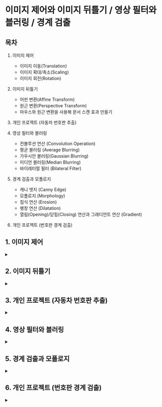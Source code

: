 # 이미지 제어와 이미지 뒤틀기 / 영상 필터와 블러링 / 경계 검출

## 목차
1. 이미지 제어
   - 이미지 이동(Translation)
   - 이미지 확대/축소(Scaling)
   - 이미지 회전(Rotation)
     
2. 이미지 뒤틀기
   - 어핀 변환(Affine Transform)
   - 원근 변환(Perspective Transform)
   - 마우스와 원근 변환을 사용해 문서 스캔 효과 만들기

3. 개인 프로젝트 (자동차 번호판 추출)
   
4. 영상 필터와 블러링
   - 컨볼루션 연산 (Convolution Operation)
   - 평균 블러링 (Average Blurring)
   - 가우시안 블러링(Gaussian Blurring)
   - 미디언 블러링(Median Blurring)
   -  바이레터럴 필터 (Bilateral Filter)

5. 경계 검출과 모폴로지
   - 캐니 엣지 (Canny Edge)
   - 모폴로지 (Morphology)
   - 침식 연산 (Erosion)
   - 팽창 연산 (Dilatation)
   - 열림(Opening)/닫힘(Closing) 연산과 그레디언트 연산 (Gradient)
  
6. 개인 프로젝트 (번호판 경계 검출)

## 1. 이미지 제어
<details>
<summary></summary>
<div markdown="1">

## 1-1. **이미지 이동(Translation)**

**이미지 이동이란?**

원래 있던 좌표에 이동하려는 거리만큼 더하여 이미지를 이동시키는 방법

```
x_new = x_old + d₁
y_new = y_old + d₂
```

<img width="354" height="105" alt="image" src="https://github.com/user-attachments/assets/86735ca7-f85c-4534-aa56-3f0ea7407b40" />

<br><br>

cv2.warpAffine 함수를 사용한다.

```
dst = cv2.warpAffine(src, matrix, dsize, dst, flags, borderMode, borderValue)
```

`src` : 원본 이미지, numpy 배열

`matrix` : 2 x 3 변환행렬, dtype=float32

`dsize` : 결과 이미지의 크기, (width, height)

`flags(optional)` : 보간법 알고리즘 플래그

`borderMode(optional)` : 외곽 영역 보정 플래그

`borderValue(optional)` : cv2.BORDER_CONSTANT 외곽 영역 보정 플래그일 경우 사용할 색상 값 (default=0)

`dst` : 결과 이미지

<br><br>

_flags 값_

`cv2.INTER_LINEAR` default 값, 인접한 4개 픽셀 값에 거리 가중치 사용

`cv2.INTER_NEAREST` 가장 가까운 픽셀 값 사용

`cv2.INTER_AREA` 픽셀 영역 관계를 이용한 재샘플링

`cv2.INTER_CUBIC` 인정합 16개 픽셀 값에 거리 가중치 사용



_borderMode 값_

`cv2.BORDER_CONSTANT` 고정 색상 값

`cv2.BORDER_REPLICATE` 가장자리 복제

`cv2.BORDER_WRAP` 반복

`cv2.BORDER_REFLECT` 반사

<br><br>

```python3
# 평행 이동

import cv2
import numpy as np


img = cv2.imread('../img/fish.jpg')
rows, cols = img.shape[0:2]  # 영상의 크기 정의

dx, dy = 100, 50            # 이동할 픽셀 거리 정의

# @변환 행렬 생성
mtrx = np.float32([[1, 0, dx], [0, 1, dy]])

# @단순 이동
dst = cv2.warpAffine(img, mtrx, (cols+dx,rows+dy))

# @탈락된 외곽 픽셀을 파랑색으로 보정
dst2 = cv2.warpAffine(img, mtrx, (cols+dx, rows+dy), None, \
                      cv2.INTER_LINEAR, cv2. BORDER_CONSTANT, (255, 0, 0))

# @탈락된 외곽 필섹을 원본으로 반사시켜서 보정
dst3 = cv2.warpAffine(img, mtrx, (cols+dx, rows+dy), None, \
                      cv2.INTER_LINEAR, cv2.BORDER_REFLECT)

# @이미지 출력
cv2.imshow('original', img)
cv2.imshow('trans',dst)
cv2.imshow('BORDER_CONSTATNT', dst2)
cv2.imshow('BORDER_FEFLECT', dst3)

cv2.waitKey(0)
cv2.destroyAllWindows()
```

<img width="1073" height="1027" alt="image" src="https://github.com/user-attachments/assets/06e0185c-a725-4bc3-9f5e-2dfcb663055e" />

<br><br>

## 1-2. **이미지 확대/축소(Scaling)**

**이미지 확대/축소란?**

원래 있던 좌표에 이동 하려는 거리만큼 곱한다

```
x_new = a₁ * x_old
y_new = a₂ * y_old
```

<img width="321" height="95" alt="image" src="https://github.com/user-attachments/assets/b3afdf9d-d392-4e4e-8f8b-5ca55578822f" />

<br><br>

cv2.resize() 함수를 사용한다.

```
cv2.resize(src, dsize, dst, fx, fy, interpolation)\
```

`src` : 입력 원본 이미지

`dsize` : 출력 영상 크기(확대/축소 목표 크기, (width, height)형식), 생략하면 fx, fy 배율을 적용

`fx, fy` : 크기 배율, dsize가 주어지면 dsize를 적용함

`interpolation` : 보간법 알고리즘 선택 플래그 (cv2.warpAffine()과 동일)

`dst` : 결과 이미지

<br><br>

> _보간법 (Interpolation)_
> 알려진 몇 개의 데이터 점을 바탕으로, 그 사이 존재하는 값을 추정하는 방법

```python3
# 이미지 확대, 축소

import cv2
import numpy as np

img = cv2.imread('../img/fish.jpg')
height, width = img.shape[:2]   # 영상 크기 정의

# @0.5배 축소 변환 행렬
m_small = np.float32([[0.5, 0, 0],
                       [0, 0.5,0]])  
# @2배 확대 변환 행렬
m_big = np.float32([[2, 0, 0],
                     [0, 2, 0]])  

# @보간법 적용 없이 확대 축소
dst1 = cv2.warpAffine(img, m_small, (int(height*0.5), int(width*0.5)))
dst2 = cv2.warpAffine(img, m_big, (int(height*2), int(width*2)))

# @보간법 적용한 확대 축소
dst3 = cv2.warpAffine(img, m_small, (int(height*0.5), int(width*0.5)), \
                        None, cv2.INTER_AREA)
dst4 = cv2.warpAffine(img, m_big, (int(height*2), int(width*2)), \
                        None, cv2.INTER_CUBIC)

# @cv.2resize() 함수를 사용해 확대 축소
# 크기 지정으로 축소
func1 = cv2.resize(img, (int(width*0.5), int(height*0.5)), \
                         interpolation=cv2.INTER_AREA)

# 배율 지정으로 확대
func2 = cv2.resize(img, None,  None, 2, 2, cv2.INTER_CUBIC)

# @이미지 출력
cv2.imshow("original", img)
cv2.imshow("small", dst1)
cv2.imshow("big", dst2)
cv2.imshow("small INTER_AREA", dst3)
cv2.imshow("big INTER_CUBIC", dst4)
cv2.imshow("use Function small", func1)
cv2.imshow("use Function big", func2)

cv2.waitKey(0)
cv2.destroyAllWindows()
```

<img width="766" height="815" alt="image" src="https://github.com/user-attachments/assets/4a6f2459-82e3-41ec-bd70-8c554da0ef03" />

<br><br>

## 1-3. **이미지 회전(Rotation)**

**이미지 회전을 위한 변환 행렬식**

<img width="966" height="638" alt="image" src="https://github.com/user-attachments/assets/82fd1e5b-35de-4ac7-956c-77c271e679e4" />

<br><br>

> _호도법_
> 원의 반지름과 호의 길이의 비율을 이용해 각도를 나타내는 방법
> 반지름 r인 원에서, 호의 길이 l = 반지름 r 일 때, 그 중심각을 1 라디안 (rad) 이라고 한다.

cv2.getRotationMatrix2D() 함수를 사용한다.

```
mtrx = cv2.getRotationMatrix2D(center, angle, scale)
```
`center` : 회전축 중심 좌표 (x, y)

`angle` : 회전할 각도, 60진법

`scale` : 확대 및 축소비율

</div>
</details>

## 2. 이미지 뒤틀기
<details>
<summary></summary>
<div markdown="1">
  
## 2-1. **어핀 변환(Affine Transform)**

**어핀 변환이란?**

뒤틀기 방법 중 하나로 이미지에 좌표를 지정한 후 그 좌표 값을 원하는 좌표로 이동하며 이미지를 뒤트는 방법 (2차원)

 cv2.getAffineTransform() 함수를 사용한다.

```
martix = cv2.getAffineTransform(pts1, pts2)
```

`pts1` : 변환 전 영상의 좌표 3개, 3 x 2 배열

`pts2` : 변환 후 영상의 좌표 3개, 3 x 2 배열

`matrix` : 변환 행렬 반환, 2 x 3 행렬

<br><br>

```python3
# 어핀(Affine) 변환

import cv2
import numpy as np
from matplotlib import pyplot as plt

file_name = '../img/fish.jpg'
img = cv2.imread(file_name)
rows, cols = img.shape[:2]  # 영상 크기 제어

# @변환 전, 후 각 3개의 좌표 생성
pts1 = np.float32([[100, 50], [200, 50], [100, 200]])
pts2 = np.float32([[80, 70], [210, 60], [250, 120]])

# @변환 전 좌표를 이미지에 표시
cv2.circle(img, (100, 50), 5, (255, 0, 0), -1)
cv2.circle(img, (200, 50), 5, (0, 255, 0), -1)
cv2.circle(img, (100, 200), 5, (0, 0, 255), -1)

# @짝지은 3개의 좌표로 변환 행렬 계산
mtrx = cv2.getAffineTransform(pts1, pts2)

# #어핀 변환 적용
dst = cv2.warpAffine(img, mtrx, (int(cols*1.5), rows))

# @이미지 출력
cv2.imshow('origin',img)
cv2.imshow('affin', dst)

cv2.waitKey(0)
cv2.destroyAllWindows()
```

<img width="959" height="426" alt="image" src="https://github.com/user-attachments/assets/b920ac99-035f-4a46-a927-ac27609389d3" />

<br><br>

## 2-2. **원근 변환(Perspective Transform)**

**원근 변환이란?**

원근법의 원리를 적용해 변환하는 방법 (3차원)

cv2.getPerspectiveTransform() 함수를 사용한다.

```
mtrx = cv2.getPerspectiveTransform(pts1, pts2)
```

`pts1` : 변환 이전 영상의 좌표 4개, 4 x 2 배열

`pts2` : 변환 이후 영상의 좌표 4개, 4 x 2 배열

`mtrx` : 변환행렬 반환, 3 x 3 행렬

<br><br>

```python3
# 원근(Perspective) 변환

import cv2
import numpy as np

file_name = "../img/fish.jpg"
img = cv2.imread(file_name)
rows, cols = img.shape[:2]

# @원근 변환 전 후 4개 좌표
pts1 = np.float32([[0,0], [0,rows], [cols, 0], [cols,rows]])
pts2 = np.float32([[100,50], [10,rows-50], [cols-100, 50], [cols-10,rows-50]])

# @변환 전 좌표를 원본 이미지에 표시
cv2.circle(img, (0,0), 10, (255,0,0), -1)
cv2.circle(img, (0,rows), 10, (0,255,0), -1)
cv2.circle(img, (cols,0), 10, (0,0,255), -1)
cv2.circle(img, (cols,rows), 10, (0,255,255), -1)

# @원근 변환 행렬 계산
mtrx = cv2.getPerspectiveTransform(pts1, pts2)

# @원근 변환 적용
dst = cv2.warpPerspective(img, mtrx, (cols, rows))

cv2.imshow("origin", img)
cv2.imshow('perspective', dst)
cv2.waitKey(0)
cv2.destroyAllWindows()
```

<img width="770" height="428" alt="image" src="https://github.com/user-attachments/assets/56e5960b-8604-414c-80fc-f8eb2a27c7cd" />

<br><br>

## 2-3. **마우스와 원근 변환을 사용해 문서 스캔 효과 만들기**

```python3
# 마우스 이벤트로 원근 변환을 사용해 문서 스캔효과 내기

import cv2
import numpy as np

# @변수 정의
win_name = "scanning"
img = cv2.imread("../img/paper.jpg")
rows, cols = img.shape[:2]
draw = img.copy()
pts_cnt = 0
pts = np.zeros((4,2), dtype=np.float32)

# @마우스 이벤트 함수
def onMouse(event, x, y, flags, param):  # 마우스 이벤트 콜백 함수 구현
    global  pts_cnt                      # 마우스로 찍은 좌표의 갯수 저장
    if event == cv2.EVENT_LBUTTONDOWN:  
        cv2.circle(draw, (x,y), 10, (0,255,0), -1) # 좌표에 초록색 동그라미 표시
        cv2.imshow(win_name, draw)

        pts[pts_cnt] = [x,y]            # 마우스 좌표 저장
        pts_cnt+=1
        
        if pts_cnt == 4:                       # 좌표가 4개 수집됨 
            # 좌표 4개 중 상하좌우 찾기 ---② 
            sm = pts.sum(axis=1)                 # 4쌍의 좌표 각각 x+y 계산
            diff = np.diff(pts, axis = 1)        # 4쌍의 좌표 각각 x-y 계산

            topLeft = pts[np.argmin(sm)]         # x+y가 가장 작은 값이 좌상단 좌표
            bottomRight = pts[np.argmax(sm)]     # x+y가 가장 큰 값이 우하단 좌표
            topRight = pts[np.argmin(diff)]      # x-y가 가장 작은 것이 우상단 좌표
            bottomLeft = pts[np.argmax(diff)]    # x-y가 가장 큰 값이 좌하단 좌표

            # 변환 전 4개 좌표 
            pts1 = np.float32([topLeft, topRight, bottomRight , bottomLeft])

            # 변환 후 영상에 사용할 서류의 폭과 높이 계산 
            w1 = abs(bottomRight[0] - bottomLeft[0])    # 상단 좌우 좌표간의 거리
            w2 = abs(topRight[0] - topLeft[0])          # 하당 좌우 좌표간의 거리
            h1 = abs(topRight[1] - bottomRight[1])      # 우측 상하 좌표간의 거리
            h2 = abs(topLeft[1] - bottomLeft[1])        # 좌측 상하 좌표간의 거리
            width = max([w1, w2])                       # 두 좌우 거리간의 최대값이 서류의 폭
            height = max([h1, h2])                      # 두 상하 거리간의 최대값이 서류의 높이
            
            # 변환 후 4개 좌표
            pts2 = np.float32([[0,0], [width-1,0], 
                                [width-1,height-1], [0,height-1]])

            # 변환 행렬 계산 
            mtrx = cv2.getPerspectiveTransform(pts1, pts2)
            # 원근 변환 적용
            result = cv2.warpPerspective(img, mtrx, (int(width), int(height)))
            cv2.imshow('scanned', result)

# @이미지 출력            
cv2.imshow(win_name, img)
cv2.setMouseCallback(win_name, onMouse)    # 마우스 콜백 함수를 GUI 윈도우에 등록

cv2.waitKey(0)
cv2.destroyAllWindows()
```

<img width="1280" height="920" alt="image" src="https://github.com/user-attachments/assets/8fa77abd-32ae-4ef4-9675-d0e6d2c5e6c2" />

</div>
</details>

## 3. 개인 프로젝트 (자동차 번호판 추출)
<details>
<summary></summary>
<div markdown="1">

**목표 : 기울어진 자동차 번호판 이미지를 변환하여 규격화한 후 저장한다.

```python3
# 자동차 번호판 추출

import cv2
import numpy as np
import datetime
import os

max_img = input('추출하려는 이미지 개수를 입력해 주세요.(최대 5): ')
for i in range(1, int(max_img)+1):
    # @변수 정의
    full_path = '../img/car_0' + str(i) +'.jpg'
    car_plate = cv2.imread(full_path)

    if car_plate is None:
        print("❌ car_plate01 이미지가 제대로 불러와지지 않았습니다.")
        exit()

    win_name = "License Plate Extractor"
    rows, cols = car_plate.shape[:2]
    draw = car_plate.copy()
    pts_cnt = 0
    pts = np.zeros((4,2), dtype=np.float32)

    # @마우스 이벤트 함수
    def onMouse(event, x, y, flags, param):  # 마우스 이벤트 콜백 함수 구현
        global  pts_cnt                      # 마우스로 찍은 좌표의 갯수 저장
        if event == cv2.EVENT_LBUTTONDOWN:   # 마우스 왼쪽 버튼 클릭시
            # 1. 클릭 지점에 원 그리기
            cv2.circle(draw, (x,y), 5, (0,255,0), -1)  # 클릭 지점에 녹색 5px의 원 그리기
            cv2.imshow(win_name, draw)

            # 2. 좌표 배열에 마우스 좌표 저장
            pts[pts_cnt] = [x,y]

            # 3. 카운터 증가
            pts_cnt+=1

            # 4. 4개 점 완성시 변환 실행
            if pts_cnt == 4:                       # 좌표가 4개 수집됨

                # @좌표 정렬 알고리즘 이해
                # 좌표 4개 중 상하좌우 찾기
                sm = pts.sum(axis=1)                 # 4쌍의 좌표 각각 x+y 계산
                diff = np.diff(pts, axis = 1)        # 4쌍의 좌표 각각 x-y 계산

                topLeft = pts[np.argmin(sm)]         # x+y가 가장 작은 값이 좌상단 좌표
                bottomRight = pts[np.argmax(sm)]     # x+y가 가장 큰 값이 우하단 좌표
                topRight = pts[np.argmin(diff)]      # x-y가 가장 작은 것이 우상단 좌표
                bottomLeft = pts[np.argmax(diff)]    # x-y가 가장 큰 값이 좌하단 좌표

                # 변환 전 4개 좌표 
                pts1 = np.float32([topLeft, topRight, bottomRight , bottomLeft])

                '''
                한국 번호판 표준 규격
                일반 승용차: 가로 335mm × 세로 170mm (약 2:1 비율)
                대형차량: 가로 440mm × 세로 220mm (2:1 비율)
                픽셀 변환: 300×150 또는 400×200 권장
                '''
                # 번호판 치수 계산 - 한국 표준 규격에 따른 2:1비율 사용
                width = 300
                height = 150

                # 변환 후 4개 좌표
                pts2 = np.float32([[0,0], [width-1,0], 
                                    [width-1,height-1], [0,height-1]])

                # 변환 행렬 계산 
                mtrx = cv2.getPerspectiveTransform(pts1, pts2)
                # 원근 변환 적용
                result = cv2.warpPerspective(car_plate, mtrx, (int(width), int(height)))

                # @파일 저장 기능 구현

                # 1. 저장 경로 처리
                save_dir = "../extracted_plates"   # 저장 폴더가 없으면 생성
                if not os.path.exists(save_dir):
                    os.makedirs(save_dir)

                # 2. 타임 스탬프 기반
                timestamp = datetime.datetime.now().strftime("%Y%m%d_%H%M%S")
                filename_time = f"../extracted_plates/plate_{timestamp}.png"    # png형식 선택

                # 3. 순번 기반
                existing_files = len(os.listdir(save_dir))
                filename_os = f"../extracted_plates/plate_{existing_files+1:03d}.png" # png형식 선택

                success = cv2.imwrite(filename_time, result) # 타임 스탬프 파일 저장
                if success:
                    print(f"번호판 저장 완료: {filename_time}")
                    cv2.imshow('Extracted Plate', result)
                else:
                    print("저장 실패!")

                success = cv2.imwrite(filename_os, result) # 순번 파일 저장
                if success:
                    print(f"번호판 저장 완료: {filename_os}")
                    cv2.imshow('Extracted Plate', result)
                else:
                    print("저장 실패!")

    cv2.imshow(win_name, car_plate)
    cv2.setMouseCallback(win_name, onMouse)

    cv2.waitKey(0)
    cv2.destroyAllWindows()
```

</div>
</details>

## 4. 영상 필터와 블러링
<details>
<summary></summary>
<div markdown="1">

## **4-1. 컨볼루션 연산 (Convolution Operation)**

입력 신호(또는 이미지)에 **커널(또는 필터)**을 슬라이딩하면서 곱하고 더해서 출력하는 연산

<img width="772" height="527" alt="image" src="https://github.com/user-attachments/assets/81a166c0-3044-429a-a8f4-94d0fa48ea83" />

<br><br>

cv2.filter2D() 함수를 사용한다.

```
dst = cv2.filter2D(src, ddepth, kernel, dst, anchor, delta, borderType)
```

`src` : 입력 영상, Numpy 배열

`ddepth` : 출력 영상의 dtype (-1: 입력 영상과 동일)

`kernel` : 컨볼루션 커널, float32의 n x n 크기 배열

`dst(optional)` : 결과 영상

`anchor(optional)` : 커널의 기준점, default: 중심점 (-1, -1)

`delta(optional)` : 필터가 적용된 결과에 추가할 값

`borderType(optional)` : 외곽 픽셀 보정 방법 지정

<br><br>

## **4-2. 평균 블러링 (Average Blurring)**

주변 픽셀 값의 평균을 적용하여 영상을 흐릿하게 하는 작업

cv2.blur()와 cv2.boxFilter() 함수를 사용한다.

```
dst = cv2.blur(src, ksize, dst, anchor, borderType)
```
`src` : 입력 영상, numpy 배열

`ksize` : 커널의 크기

`나머지 파라미터는 cv2.filter2D()와 동일`

<br><br>

```
dst = cv2.boxFilter(src, ddepth, ksize, dst, anchor, normalize, borderType)
```
`ddepth` : 출력 영상의 dtype (-1: 입력 영상과 동일)

`normalize(optional)` : 커널 크기로 정규화(1/ksize²) 지정 여부 (Boolean), default=True

`나머지 파라미터는 cv2.filter2D()와 동일`

<br><br>

 ```python3
# 평균 필터를 생성하여 블러 적용

import cv2
import numpy as np

img = cv2.imread('../img/paper.jpg')
'''
# @5x5 평균 필터 커널 생성
kernel = np.array([[0.04, 0.04, 0.04, 0.04, 0.04],
                   [0.04, 0.04, 0.04, 0.04, 0.04],
                   [0.04, 0.04, 0.04, 0.04, 0.04],
                   [0.04, 0.04, 0.04, 0.04, 0.04],
                   [0.04, 0.04, 0.04, 0.04, 0.04]])
'''
# @5X5 평균 필터 커널 생성
kernel = np.ones((5,5))/5**2

# @필터 적용
blured = cv2.filter2D(img, -1, kernel)

# @이미지 출력
cv2.imshow('origin', img)
cv2.imshow('avrg blur', blured)

# @blur() 함수로 블러링
blur1 = cv2.blur(img, (10,10))
# @boxFilter() 함수로 블러링 적용
blur2 = cv2.boxFilter(img, -1, (10,10))

merged = np.hstack( (img, blur1, blur2))
cv2.imshow('blur', merged)

cv2.waitKey()
cv2.destroyAllWindows()
```

<img width="1280" height="516" alt="image" src="https://github.com/user-attachments/assets/c32d668d-25d6-43b4-ae72-a1ae09690d27" />

<img width="1280" height="505" alt="image" src="https://github.com/user-attachments/assets/744cacc8-c5dc-41df-ab86-eb9bb60f178a" />

<br><br>

## **4-3. 가우시안 블러링(Gaussian Blurring)**

가우시안 분포를 갖는 커널로 블러링 하는 작업

<img width="500" height="213" alt="image" src="https://github.com/user-attachments/assets/15495532-6d31-45ed-82f8-06b04dbfe742" />

<br><br>

cv2.GaussianBlur() 함수와 cv2.getGaussianKernel() 함수를 사용한다.
```
cv2.GaussianBlur(src, ksize, sigmaX, sigmaY, borderType)\
```
`src` : 입력 영상

`ksize` : 커널 크기 (주로 홀수)

`sigmaX` : X 방향 표준편차 (0: auto)

`sigmaY(optional)` : Y 방향 표준편차 (default: sigmaX)

`borderType(optional)` : 외곽 테두리 보정 방식

<br><br>

```
ret = cv2.getGaussianKernel(ksize, sigma, ktype)
```
`ret` : 가우시안 커널 (1차원이므로 ret * ret.T 형태로 사용해야 함)

<br><br>

```python3
# 가우시안 블러링

import cv2
import numpy as np

img = cv2.imread('../img/gaussian_noise.jpg')

# @가우시안 커널을 직접 생성해서 블러링
k1 = np.array([[1, 2, 1],
                   [2, 4, 2],
                   [1, 2, 1]]) *(1/16)
blur1 = cv2.filter2D(img, -1, k1)

# @가우시안 커널을 API로 얻어서 블러링
k2 = cv2.getGaussianKernel(3, 0)
blur2 = cv2.filter2D(img, -1, k2*k2.T)

# @가우시안 블러 API로 블러링 ---③
blur3 = cv2.GaussianBlur(img, (3, 3), 0)

# @이미지 출력
print('k1:', k1)
print('k2:', k2*k2.T)

merged = np.hstack((img, blur1, blur2, blur3))
cv2.imshow('gaussian blur', merged)
cv2.waitKey(0)
cv2.destroyAllWindows()
```

<img width="1280" height="349" alt="image" src="https://github.com/user-attachments/assets/5a312d48-b433-4fee-8bda-cbb52a5003fb" />

<br><br>

## **4-4. 미디언 블러링(Median Blurring)**

커널의 픽셀 값 중 중앙값을 선택하는 것

cv2.medianBlur() 함수를 사용한다.
```
dst = cv2.medianBlur(src, ksize)
```
`src` : 입력 영상

`ksize` : 커널 크기

<br><br>

```python3
# 미디언 블러링

import cv2
import numpy as np

img = cv2.imread("../img/salt_pepper_noise.jpg")

# @미디언 블러 적용
blur = cv2.medianBlur(img, 5)

# @이미지 출력 
merged = np.hstack((img,blur))
cv2.imshow('media', merged)
cv2.waitKey(0)
cv2.destroyAllWindows()
```

<img width="649" height="450" alt="image" src="https://github.com/user-attachments/assets/ea316fec-1b45-46b3-99aa-e9f328101bd6" />

<br><br>

## **4-5. 바이레터럴 필터 (Bilateral Filter)**

가우시안 필터와 경계 필터를 결합하여 노이즈는 줄이고 경계는 선명하게 만들지만 속도가 다소 느린 단점이 있다.

cv2.bilateralFilter() 함수를 사용한다.
```
dst = cv2.bilateralFilter(src, d, sigmaColor, sigmaSpace, dst, borderType)
```
`src` : 입력 영상

`d` : 필터의 직경(diameter), 5보다 크면 매우 느림

`sigmaColor` : 색공간의 시그마 값

`sigmaSpace` : 좌표 공간의 시그마 값

<br><br>

```python3
# 바이레터럴 필터

import cv2
import numpy as np

img = cv2.imread("../img/gaussian_noise.jpg")

# @가우시안 필터 적용
blur1 = cv2.GaussianBlur(img, (5,5), 0)

# @바이레터럴 필터 적용
blur2 = cv2.bilateralFilter(img, 5, 75, 75)

# @이미지 출력
merged = np.hstack((img, blur1, blur2))
cv2.imshow('bilateral', merged)
cv2.waitKey(0)
cv2.destroyAllWindows()
```

<img width="1148" height="425" alt="image" src="https://github.com/user-attachments/assets/90011719-8fd9-47ac-841c-8fe3b5ccabaa" />

</div>
</details>

## 5. 경계 검출과 모폴로지
<details>
<summary></summary>
<div markdown="1">

## 5-1. **캐니 엣지 (Canny Edge)**

**다음의 4단계 알고리즘에 따라 경계를 검출한다.**

1. 노이즈 제거: 5 x 5 가우시안 블러링 필터로 노이즈 제거
   
2. 경계 그레디언트 방향 계산: 소벨 필터로 경계 및 그레디언트 방향 검출
   
3. 비최대치 억제(Non-Maximum Suppression): 그레디언트 방향에서 검출된 경계 중 가장 큰 값만 선택하고 나머지는 제거
   
4. 이력 스레시홀딩: 두 개의 경계 값(Max, Min)을 지정해서 경계 영역에 있는 픽셀들 중 큰 경계 값(Max) 밖의 픽셀과 연결성이 없는 픽셀 제거

cv2.Canny() 함수를 사용한다.
```
edges = cv2.Canny(img, threshold1, threshold2, edges, apertureSize, L2gardient)
```
`img` : 입력 영상

`threshold1, threshold2` : 이력 스레시홀딩에 사용할 Min, Max 값

`apertureSize` : 소벨 마스크에 사용할 커널 크기

`L2gradient` : 그레디언트 강도를 구할 방식 (True: 제곱 합의 루트 False: 절댓값의 합)

`edges` : 엣지 결과 값을 갖는 2차원 배열

<br><br>

```python3
# 캐니 엣지

import cv2, time
import numpy as np

img = cv2.imread("../img/sudoku.jpg")

# @케니 엣지 적용 
edges = cv2.Canny(img,100,200)

# @이미지 출력
cv2.imshow('Original', img)
cv2.imshow('Canny', edges)
cv2.waitKey(0)
cv2.destroyAllWindows()
```

<img width="676" height="484" alt="image" src="https://github.com/user-attachments/assets/c66e0b67-274c-47ee-8caa-eab9c9075ae4" />

<br><br>

## **5-2. 모폴로지 (Morphology)**

**모폴로지란?**

'형태학'이라는 뜻으로, 노이즈 제거 / 구멍 채우기 / 끊어진 선 이어 붙이기 등에 쓰이는 형태학적 연산을 말한다.

바이너리 이미지(흑백으로만 이루어진 이미지)에만 적용 할 수 있다.

## **5-3. 침식 연산 (Erosion)**

**이미지를 깍아내는 연산**

0과 1로 이루어진 구조화 요소 커널을 사용한다.

<img width="720" height="300" alt="image" src="https://github.com/user-attachments/assets/ecd874e0-1669-4a37-b8fc-d26a11c4a697" />

<br><br>

구조화 생성을 위해 cv2.getStructuringElement() 함수를 사용한다.
```
cv2.getStructuringElement(shape, ksize, anchor)
```
`shape` : 구조화 요소 커널 모양 (cv2.MORPH_RECT: 사각형, cv2.MORPH_EPLIPSE: 타원형, cv2.MORPH_CROSS: 십자형)

`ksize` : 커널 크기

`anchor(optional)` : 구조화 요소의 기준점, cv2.MORPH_CROSS에만 의미 있으며 기본 값은 중심점 (-1, -1)

<br><br>

위의 구조화 요소 커널로 침식 연산을 수행할 때에는 cv2.erode() 함수를 사용한다.
```
dst = cv2.erode(src, kernel, anchor, iterations, borderType, borderValue)
```
`src` : 입력 영상, 바이너리

`kernel` : 구조화 요소 커널

`anchor(optional)` : cv2.getStructuringElement()와 동일

`iterations(optional)` : 침식 연산 적용 반복 횟수

`boderType(optional)` : 외곽 영역 보정 방법 

`boderValue(optional)` : 외곽 영역 보정 값

<br><br>

```python3
# 침식 연산

import cv2
import numpy as np

img = cv2.imread('../img/morph_dot.png')

# @구조화 요소 커널, 사각형 (3x3) 생성
k = cv2.getStructuringElement(cv2.MORPH_RECT, (3,3))

# @침식 연산 적용
erosion = cv2.erode(img, k)

# @이미지 출력
merged = np.hstack((img, erosion))
cv2.imshow('Erode', merged)
cv2.waitKey(0)
cv2.destroyAllWindows()
```

<img width="337" height="273" alt="image" src="https://github.com/user-attachments/assets/fb879369-db5d-4d91-842e-1d51c1e2e43b" />

<br><br>

## **5-4. 팽창 연산 (Dilatation)**

**물체 주변을 확장하는 연산**

<img width="720" height="350" alt="image" src="https://github.com/user-attachments/assets/d3595fa2-1f34-4942-b446-d8f7f9f9fbec" />

<br><br>

cv2.dilate() 함수를 사용한다.
```
dst = cv2.dilate(src, kernel, dst, anchor, iterations, bordeType, borderValue)
```
`모든 파라미터는 cv2.erode()와 동일합니다.`

<br><br>

```python3
# 팽창 연산

import cv2
import numpy as np

img = cv2.imread('../img/morph_hole.png')

# @구조화 요소 커널, 사각형 (3x3) 생성
k = cv2.getStructuringElement(cv2.MORPH_RECT, (3,3))

# @팽창 연산 적용 
dst = cv2.dilate(img, k)

# @이미지 출력
merged = np.hstack((img, dst))
cv2.imshow('Dilation', merged)
cv2.waitKey(0)
cv2.destroyAllWindows()
```

<img width="334" height="264" alt="image" src="https://github.com/user-attachments/assets/82964102-b4eb-42cd-8046-150f7b1ef790" />

<br><br>

## **5-5. 열림(Opening)/닫힘(Closing) 연산과 그레디언트 연산 (Gradient)

**열림 연산 : 침식 연산 후 팽창 연산을 적용 = 주변보다 밝은 노이즈를 제거, 맞닿은 독립개체를 분리하거나 돌출된 모양을 제거하는데 효과적.**

**닫힘 연산 : 팽창 연산 후 침식 연산을 적용 = 주변보다 어두운 노이즈를 제거, 끊어진 걔체를 연결하거나 구멍을 메우는데 효과적**

**그레디언트 연산 : 팽창 연산 적용 이미지 - 침식 연산 적용 이미지  = 경계 픽셀만 검출, 경계 검출과 비슷한 결과물을 얻을 수 있다.**

cv2.morphologyEx() 함수를 사용한다.
```
dst = cv2.morphologyEx(src, op, kernel, dst, anchor, iteration, borderType, borderValue)
```
`src` : 입력 영상

`op` : 모폴로지 연산 종류 (cv2.MORPH_OPEN: 열림 연산, cv2.MORPH_COLSE: 닫힘 연산, cv2.MORPH_GRADIENT: 그레디언트 연산, cv2.MORPH_TOPHAT: 탑햇 연산, cv2.MORPH_BLACKHAT: 블랙햇 연산)

`kernel` : 구조화 요소 커널

`dst(optional)` : 결과 영상

`anchor(optional)` : 커널의 기준점

`iteration(optional)` : 연산 반복 횟수

`borderType(optional)` : 외곽 영역 보정 방법

`borderValue(optional)` : 외곽 영역 보정 값

<br><br>

```python3
# 열림과 닫힘 연산으로 노이즈 제거

import cv2
import numpy as np

img1 = cv2.imread('../img/morph_dot.png', cv2.IMREAD_GRAYSCALE)
img2 = cv2.imread('../img/morph_hole.png', cv2.IMREAD_GRAYSCALE)    

# @구조화 요소 커널, 사각형 (5x5) 생성
k = cv2.getStructuringElement(cv2.MORPH_RECT, (5,5))
# @열림 연산 적용
opening = cv2.morphologyEx(img1, cv2.MORPH_OPEN, k)
# @닫힘 연산 적용
closing = cv2.morphologyEx(img2, cv2.MORPH_CLOSE, k)

# @이미지 출력
merged1 = np.hstack((img1, opening))
merged2 = np.hstack((img2, closing))
merged3 = np.vstack((merged1, merged2))
cv2.imshow('opening, closing', merged3)
cv2.waitKey(0)
cv2.destroyAllWindows()
```

<img width="330" height="490" alt="image" src="https://github.com/user-attachments/assets/d2311f66-c3ba-4abf-856c-fbbf1d1ff030" />

<br><br>

```python3
# 모폴로지 그레이언트

import cv2
import numpy as np

img = cv2.imread('../img/morphological.png')

# @구조화 요소 커널, 사각형 (3x3) 생성
k = cv2.getStructuringElement(cv2.MORPH_RECT, (3,3))
# @열림 연산 적용
gradient = cv2.morphologyEx(img, cv2.MORPH_GRADIENT, k)

# @이미지 출력
merged = np.hstack((img, gradient))
cv2.imshow('gradient', merged)
cv2.waitKey(0)
cv2.destroyAllWindows()
```

<img width="330" height="263" alt="image" src="https://github.com/user-attachments/assets/02fb0eee-b9f4-4a97-9b60-4ce7c12152a3" />

</div>
</details>

## 6. 개인 프로젝트 (번호판 경계 검출)
<details>
<summary></summary>
<div markdown="1">

```python3
# 자동차 번호판 추출

import cv2
import numpy as np
import os
from matplotlib import pyplot as plt

# @추출된 번호판 이미지 불러오기
def load_extracted_plate(plate_name):
    plate_path = f'../extracted_plates/{plate_name}.png'

    if os.path.exists(plate_path):
        plate_img = cv2.imread(plate_path)
        print(f"번호판 이미지 로드 완료: {plate_img.shape}")
        return plate_img

    else:
        print(f"파일을 찾을 수 없습니다: {plate_path}")
        return None


# @추출된 번호판을 그레이스케일로 변환
def convert_to_grayscale(plate_img):
    gray_plate = cv2.cvtColor(plate_img, cv2.COLOR_BGR2GRAY)    # BGR을 그레이스케일로 변환
    plt.figure(figsize=(12, 4))    # 결과 비교 시각화

    plt.subplot(1, 2, 1)
    plt.imshow(cv2.cvtColor(plate_img, cv2.COLOR_BGR2RGB))
    plt.title('Original Extracted Plate')
    plt.axis('off')
    
    plt.subplot(1, 2, 2)
    plt.imshow(gray_plate, cmap='gray')
    plt.title('Grayscale Plate')
    plt.axis('off')
   
    plt.tight_layout()
    plt.show()

    return gray_plate


# @추출된 번호판 이미지 대비 최대화 함수
def maximize_contrast(gray_plate):
    # 모폴로지 연산용 구조화 요소 (번호판용으로 작게 설정)
    kernel = cv2.getStructuringElement(cv2.MORPH_RECT, (2, 2))  # 3x3 → 2x2로 축소
    
    # Top Hat: 밝은 세부사항 (흰 배경) 강조
    tophat = cv2.morphologyEx(gray_plate, cv2.MORPH_TOPHAT, kernel)
    
    # Black Hat: 어두운 세부사항 (검은 글자) 강조  
    blackhat = cv2.morphologyEx(gray_plate, cv2.MORPH_BLACKHAT, kernel) 
    
    # 대비 향상 적용
    enhanced = cv2.add(gray_plate, tophat)
    enhanced = cv2.subtract(enhanced, blackhat)

    # 추가: 히스토그램 균등화로 대비 더욱 향상
    enhanced = cv2.equalizeHist(enhanced)   

    # 결과 비교
    plt.figure(figsize=(15, 4))

    plt.subplot(1, 4, 1)        # 1행 4열의 배열에서 첫 번째 위치
    plt.imshow(gray_plate, cmap='gray') # 그레이스케일된 이미지
    plt.title('Original Gray')  # 서브플롯 제목
    plt.axis('off')             # 축 눈금, 테두리 제거

    plt.subplot(1, 4, 2)
    plt.imshow(tophat, cmap='gray')     # 탑햇
    plt.title('Top Hat')
    plt.axis('off')

    plt.subplot(1, 4, 3)
    plt.imshow(blackhat, cmap='gray')   # 블랫햇
    plt.title('Black Hat')
    plt.axis('off')

    plt.subplot(1, 4, 4)
    plt.imshow(enhanced, cmap='gray')   # 대비 향상된 이미지 
    plt.title('Enhanced Contrast')
    plt.axis('off')

    plt.tight_layout()
    plt.show()

    return enhanced


# @대비 향상 기법 추가 함수 
def advanced_contrast_enhancement(gray_plate): 

    # CLAHE (적응형 히스토그램 균등화)
    clahe = cv2.createCLAHE(clipLimit=3.0, tileGridSize=(2,1))  # 번호판용 설정
    clahe_result = clahe.apply(gray_plate)

    return clahe_result


# @번호판 적응형 임계처리 함수
def adaptive_threshold_plate(enhanced_plate):

    # 1단계: 가벼운 블러링 (노이즈 제거, 글자는 보존)
    blurred = cv2.GaussianBlur(enhanced_plate, (5, 5), 0)  # 5x5 → 3x3로 축소

    # 2단계: 번호판 최적화 적응형 임계처리
    thresh_adaptive = cv2.adaptiveThreshold(

        blurred,
        maxValue=255,
        adaptiveMethod=cv2.ADAPTIVE_THRESH_GAUSSIAN_C,
        thresholdType=cv2.THRESH_BINARY,  # BINARY_INV 대신 BINARY 사용
        blockSize=21,  # 19 → 11로 축소 (번호판 크기에 맞춤)
        C=5           # 9 → 2로 축소 (세밀한 조정)
    )

    # 3단계: Otsu 임계처리와 비교
    _, thresh_otsu = cv2.threshold(blurred, 0, 255, cv2.THRESH_BINARY + cv2.THRESH_OTSU)

    # @직접 임계값 조정
    threshold_value = 35
    _, thresh_manual = cv2.threshold(blurred, threshold_value, 255, cv2.THRESH_BINARY_INV)

    # 4단계: 결과 비교
    plt.figure(figsize=(16, 4))   

    plt.subplot(1, 4, 1)
    plt.imshow(enhanced_plate, cmap='gray')     # 대비 향상 이미지
    plt.title('Enhanced Plate')
    plt.axis('off')

    plt.subplot(1, 4, 2)
    plt.imshow(thresh_manual, cmap='gray')      # 메뉴얼
    plt.title('manual')
    plt.axis('off')

    plt.subplot(1, 4, 3)
    plt.imshow(thresh_adaptive, cmap='gray')    # 적응형 쓰레시홀딩
    plt.title('Adaptive Threshold')
    plt.axis('off')

    plt.subplot(1, 4, 4)
    plt.imshow(thresh_otsu, cmap='gray')        # 오츠의 이진화 알고리즘
    plt.title('Otsu Threshold')
    plt.axis('off')

    plt.tight_layout()
    plt.show()

    return thresh_adaptive, thresh_otsu, thresh_manual


# @번호판에서 윤관선 검출하는 함수
def find_contours_in_plate(thresh_plate):
    
    # 윤곽선 검출
    contours, hierarchy = cv2.findContours(
        thresh_plate,                   # 이진화된 번호판 이미지
        mode=cv2.RETR_EXTERNAL,         # 가장 바깥쪽 윤곽선만 검출
        method=cv2.CHAIN_APPROX_SIMPLE  # 윤곽선 단순화
    )

    # 결과 시각화용 이미지 생성 (컬러)
    height, width = thresh_plate.shape
    contour_image = cv2.cvtColor(thresh_plate, cv2.COLOR_GRAY2BGR)


    # 모든 윤곽선을 다른 색으로 그리기
    colors = [(255, 0, 0), (0, 255, 0), (0, 0, 255), (255, 255, 0), 
              (255, 0, 255), (0, 255, 255), (128, 0, 128), (255, 165, 0)]

    for i, contour in enumerate(contours):
        color = colors[i % len(colors)]  # 색상 순환
        cv2.drawContours(contour_image, [contour], -1, color, 2)

        # 윤곽선 번호 표시
        M = cv2.moments(contour)

        if M["m00"] != 0:
            cx = int(M["m10"] / M["m00"])
            cy = int(M["m01"] / M["m00"])
            cv2.putText(contour_image, str(i+1), (cx-5, cy+5), 
                       cv2.FONT_HERSHEY_SIMPLEX, 0.4, (255, 255, 255), 1)

    # 결과 시각화
    plt.figure(figsize=(15, 5))

    plt.subplot(1, 3, 1)
    plt.imshow(thresh_plate, cmap='gray')
    plt.title('Binary Plate')
    plt.axis('off')

    plt.subplot(1, 3, 2)
    plt.imshow(contour_image)
    plt.title(f'Contours Detected: {len(contours)}')
    plt.axis('off')

    # 윤곽선 정보 표시
    plt.subplot(1, 3, 3)
    contour_info = np.zeros((height, width, 3), dtype=np.uint8)

    for i, contour in enumerate(contours):
        area = cv2.contourArea(contour)
        x, y, w, h = cv2.boundingRect(contour)

        # 경계 사각형 그리기
        cv2.rectangle(contour_info, (x, y), (x+w, y+h), colors[i % len(colors)], 1)

        # 면적 정보 표시 (작은 글씨로)
        cv2.putText(contour_info, f'A:{int(area)}', (x, y-2), 
                   cv2.FONT_HERSHEY_SIMPLEX, 0.25, (255, 255, 255), 1)

    plt.imshow(contour_info)
    plt.title('Bounding Rectangles')
    plt.axis('off')

    plt.tight_layout()
    plt.show()

    # 윤곽선 정보 출력
    print("=== 윤곽선 검출 결과 ===")
    print(f"총 윤곽선 개수: {len(contours)}")

    for i, contour in enumerate(contours):
        area = cv2.contourArea(contour)
        x, y, w, h = cv2.boundingRect(contour)
        aspect_ratio = w / h if h > 0 else 0
        print(f"윤곽선 {i+1}: 면적={area:.0f}, 크기=({w}×{h}), 비율={aspect_ratio:.2f}")

    return contours, contour_image

# @무인이동체 시점에서 윤곽선 활용
def prepare_for_next_step(contours, contours_plate):
    print("=== 다음 단계 준비 ===")

    # 윤곽선이 충분히 검출되었는지 확인
    if len(contours) < 5:
        print("윤곽선이 적게 검출되었습니다. 전처리 단계를 재검토하세요.")
    elif len(contours) > 20:
        print("윤곽선이 너무 많이 검출되었습니다. 노이즈 제거가 필요할 수 있습니다.")
    else:
        print("적절한 수의 윤곽선이 검출되었습니다.")

    # 잠재적 글자 후보 개수 추정
    potential_chars = 0
    for contour in contours:
        area = cv2.contourArea(contour)
        if 30 < area < 2000:  # 글자 크기 범위 추정
            potential_chars += 1

    print(f"잠재적 글자 후보: {potential_chars}개")

    return potential_chars

# @처리된 이미지 저장 함수
def save_processed_results(plate_name, gray_plate, advanced_plate, enhanced_plate, thresh_manual, contours_image):

    # 저장 폴더 생성
    save_dir = '../processed_plates'
    if not os.path.exists(save_dir):
        os.makedirs(save_dir)

    # 각 단계별 결과 저장
    cv2.imwrite(f'{save_dir}/{plate_name}_1_gray.png', gray_plate)
    cv2.imwrite(f'{save_dir}/{plate_name}_2_advanced.png', advanced_plate)  
    cv2.imwrite(f'{save_dir}/{plate_name}_3_enhanced.png', enhanced_plate)
    cv2.imwrite(f'{save_dir}/{plate_name}_4_threshold.png', thresh_manual)
    cv2.imwrite(f'{save_dir}/{plate_name}_5_contours.png', contours_image)

    print(f"처리 결과 저장 완료: {save_dir}/{plate_name}_*.png")

# @메인 실행

plate_name = 'plate_01'
plate_img = load_extracted_plate('plate_01')        # plate_01.png 불러옴
if plate_img is not None:
    gray_plate = convert_to_grayscale(plate_img)    # 그레이 스케일로 변환

enhanced_plate = maximize_contrast(gray_plate)      # 대비 향상

advanced_plate = advanced_contrast_enhancement(enhanced_plate)  # 대비 추가 향상

thresh_adaptive, thresh_otsu, thresh_manual = adaptive_threshold_plate(advanced_plate)  #스레시홀딩

contours, contours_image = find_contours_in_plate(thresh_manual)  #윤곽선 검출

potential_chars = prepare_for_next_step(contours, contours_image)

save_processed_results(plate_name = plate_name,
                       gray_plate = gray_plate,
                       advanced_plate = advanced_plate,
                       enhanced_plate = enhanced_plate,
                       thresh_manual = thresh_manual,
                       contours_image = contours_image)

cv2.waitKey(0)
cv2.destroyAllWindows()
```
